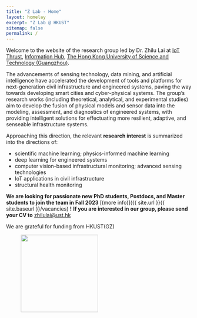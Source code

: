 ```yaml
---
title: "Z Lab - Home"
layout: homelay
excerpt: "Z Lab @ HKUST"
sitemap: false
permalink: /
---
```


Welcome to the website of the research group led by Dr. Zhilu Lai at [IoT Thrust](https://infh.hkust-gz.edu.cn/en/academics/iot), [Information Hub](https://infh.hkust-gz.edu.cn/en), [The Hong Kong University of Science and Technology (Guangzhou)](https://hkust-gz.edu.cn/).

The advancements of sensing technology, data mining, and artificial intelligence have accelerated the development of tools and platforms for next-generation civil infrastructure and engineered systems, paving the way towards developing smart cities and cyber-physical systems. The group’s research works (including theoretical, analytical, and experimental studies) aim to develop the fusion of physical models and sensor data into the modeling, assessment, and diagnostics of engineered systems, with providing intelligent solutions for effectuating more resilient, adaptive, and senseable infrastructure systems.

Approaching this direction, the relevant **research interest** is summarized into the directions of:

* scientific machine learning; physics-informed machine learning
* deep learning for engineered systems
* computer vision-based infrastructural monitoring; advanced sensing technologies
* IoT applications in civil infrastructure
* structural health monitoring


 **We are  looking for passionate new PhD students, Postdocs, and Master students to join the team in Fall 2023** [(more info)]({{ site.url }}{{ site.baseurl }}/vacancies) **!** **If you are interested in our group, please send your CV to** [zhilulai@ust.hk](mailto:zhilulai@ust.hk)


We are grateful for funding from HKUST(GZ)

<!-- <figure class="fourth">
  <img src="{{ site.url }}{{ site.baseurl }}/images/HKUST-original_0.svg" style="width: 210px">
</figure> -->
<figure class="fourth">
  <img src="{{ site.url }}{{ site.baseurl }}/images/HKUST(GZ)_Logo.png" style="width: 210px">
</figure>
